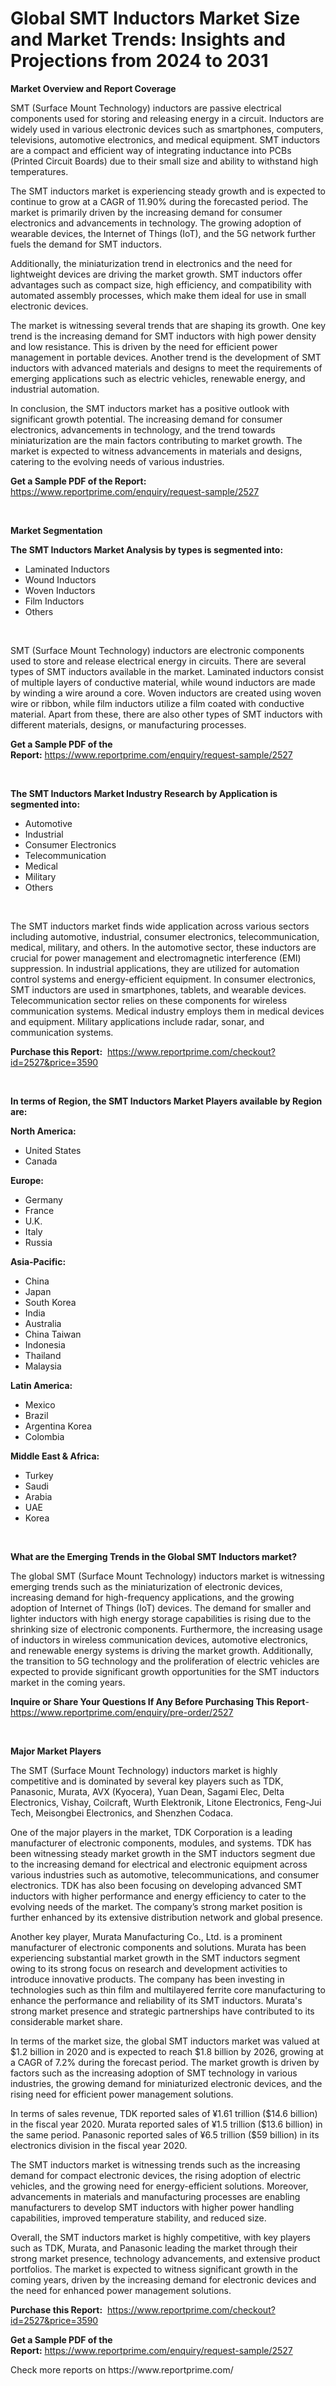 <p><h1>Global SMT Inductors Market Size and Market Trends: Insights and Projections from 2024 to 2031</h1></p><p><strong>Market Overview and Report Coverage</strong></p>
<p><p>SMT (Surface Mount Technology) inductors are passive electrical components used for storing and releasing energy in a circuit. Inductors are widely used in various electronic devices such as smartphones, computers, televisions, automotive electronics, and medical equipment. SMT inductors are a compact and efficient way of integrating inductance into PCBs (Printed Circuit Boards) due to their small size and ability to withstand high temperatures.</p><p>The SMT inductors market is experiencing steady growth and is expected to continue to grow at a CAGR of 11.90% during the forecasted period. The market is primarily driven by the increasing demand for consumer electronics and advancements in technology. The growing adoption of wearable devices, the Internet of Things (IoT), and the 5G network further fuels the demand for SMT inductors.</p><p>Additionally, the miniaturization trend in electronics and the need for lightweight devices are driving the market growth. SMT inductors offer advantages such as compact size, high efficiency, and compatibility with automated assembly processes, which make them ideal for use in small electronic devices.</p><p>The market is witnessing several trends that are shaping its growth. One key trend is the increasing demand for SMT inductors with high power density and low resistance. This is driven by the need for efficient power management in portable devices. Another trend is the development of SMT inductors with advanced materials and designs to meet the requirements of emerging applications such as electric vehicles, renewable energy, and industrial automation.</p><p>In conclusion, the SMT inductors market has a positive outlook with significant growth potential. The increasing demand for consumer electronics, advancements in technology, and the trend towards miniaturization are the main factors contributing to market growth. The market is expected to witness advancements in materials and designs, catering to the evolving needs of various industries.</p></p>
<p><strong>Get a Sample PDF of the Report:</strong> <a href="https://www.reportprime.com/enquiry/request-sample/2527">https://www.reportprime.com/enquiry/request-sample/2527</a></p>
<p>&nbsp;</p>
<p><strong>Market Segmentation</strong></p>
<p><strong>The SMT Inductors Market Analysis by types is segmented into:</strong></p>
<p><ul><li>Laminated Inductors</li><li>Wound Inductors</li><li>Woven Inductors</li><li>Film Inductors</li><li>Others</li></ul></p>
<p>&nbsp;</p>
<p><p>SMT (Surface Mount Technology) inductors are electronic components used to store and release electrical energy in circuits. There are several types of SMT inductors available in the market. Laminated inductors consist of multiple layers of conductive material, while wound inductors are made by winding a wire around a core. Woven inductors are created using woven wire or ribbon, while film inductors utilize a film coated with conductive material. Apart from these, there are also other types of SMT inductors with different materials, designs, or manufacturing processes.</p></p>
<p><strong>Get a Sample PDF of the Report:</strong>&nbsp;<a href="https://www.reportprime.com/enquiry/request-sample/2527">https://www.reportprime.com/enquiry/request-sample/2527</a></p>
<p>&nbsp;</p>
<p><strong>The SMT Inductors Market Industry Research by Application is segmented into:</strong></p>
<p><ul><li>Automotive</li><li>Industrial</li><li>Consumer Electronics</li><li>Telecommunication</li><li>Medical</li><li>Military</li><li>Others</li></ul></p>
<p>&nbsp;</p>
<p><p>The SMT inductors market finds wide application across various sectors including automotive, industrial, consumer electronics, telecommunication, medical, military, and others. In the automotive sector, these inductors are crucial for power management and electromagnetic interference (EMI) suppression. In industrial applications, they are utilized for automation control systems and energy-efficient equipment. In consumer electronics, SMT inductors are used in smartphones, tablets, and wearable devices. Telecommunication sector relies on these components for wireless communication systems. Medical industry employs them in medical devices and equipment. Military applications include radar, sonar, and communication systems.</p></p>
<p><strong>Purchase this Report:</strong>&nbsp; <a href="https://www.reportprime.com/checkout?id=2527&price=3590">https://www.reportprime.com/checkout?id=2527&price=3590</a></p>
<p>&nbsp;</p>
<p><strong>In terms of Region, the SMT Inductors Market Players available by Region are:</strong></p>
<p>
    <p> <strong> North America: </strong>
        <ul>
            <li>United States</li>
            <li>Canada</li>
        </ul>
        </p> 
    <p> <strong> Europe: </strong>
        <ul>
            <li>Germany</li>
            <li>France</li>
            <li>U.K.</li>
            <li>Italy</li>
            <li>Russia</li>
        </ul>
        </p> 
    <p> <strong> Asia-Pacific: </strong>
        <ul>
            <li>China</li>
            <li>Japan</li>
            <li>South Korea</li>
            <li>India</li>
            <li>Australia</li>
            <li>China Taiwan</li>
            <li>Indonesia</li>
            <li>Thailand</li>
            <li>Malaysia</li>
        </ul>
        </p> 
    <p> <strong> Latin America: </strong>
        <ul>
            <li>Mexico</li>
            <li>Brazil</li>
            <li>Argentina Korea</li>
            <li>Colombia</li>
        </ul>
        </p> 
    <p> <strong> Middle East & Africa: </strong>
        <ul>
            <li>Turkey</li>
            <li>Saudi</li>
            <li>Arabia</li>
            <li>UAE</li>
            <li>Korea</li>
        </ul>
    </p>
    </p>
<p>&nbsp;</p>
<p><strong>What are the Emerging Trends in the Global SMT Inductors market?</strong></p>
<p><p>The global SMT (Surface Mount Technology) inductors market is witnessing emerging trends such as the miniaturization of electronic devices, increasing demand for high-frequency applications, and the growing adoption of Internet of Things (IoT) devices. The demand for smaller and lighter inductors with high energy storage capabilities is rising due to the shrinking size of electronic components. Furthermore, the increasing usage of inductors in wireless communication devices, automotive electronics, and renewable energy systems is driving the market growth. Additionally, the transition to 5G technology and the proliferation of electric vehicles are expected to provide significant growth opportunities for the SMT inductors market in the coming years.</p></p>
<p><strong>Inquire or Share Your Questions If Any Before Purchasing This Report</strong>- <a href="https://www.reportprime.com/enquiry/pre-order/2527">https://www.reportprime.com/enquiry/pre-order/2527</a></p>
<p>&nbsp;</p>
<p><strong>Major Market Players</strong></p>
<p><p>The SMT (Surface Mount Technology) inductors market is highly competitive and is dominated by several key players such as TDK, Panasonic, Murata, AVX (Kyocera), Yuan Dean, Sagami Elec, Delta Electronics, Vishay, Coilcraft, Wurth Elektronik, Litone Electronics, Feng-Jui Tech, Meisongbei Electronics, and Shenzhen Codaca.</p><p>One of the major players in the market, TDK Corporation is a leading manufacturer of electronic components, modules, and systems. TDK has been witnessing steady market growth in the SMT inductors segment due to the increasing demand for electrical and electronic equipment across various industries such as automotive, telecommunications, and consumer electronics. TDK has also been focusing on developing advanced SMT inductors with higher performance and energy efficiency to cater to the evolving needs of the market. The company’s strong market position is further enhanced by its extensive distribution network and global presence.</p><p>Another key player, Murata Manufacturing Co., Ltd. is a prominent manufacturer of electronic components and solutions. Murata has been experiencing substantial market growth in the SMT inductors segment owing to its strong focus on research and development activities to introduce innovative products. The company has been investing in technologies such as thin film and multilayered ferrite core manufacturing to enhance the performance and reliability of its SMT inductors. Murata's strong market presence and strategic partnerships have contributed to its considerable market share.</p><p>In terms of the market size, the global SMT inductors market was valued at $1.2 billion in 2020 and is expected to reach $1.8 billion by 2026, growing at a CAGR of 7.2% during the forecast period. The market growth is driven by factors such as the increasing adoption of SMT technology in various industries, the growing demand for miniaturized electronic devices, and the rising need for efficient power management solutions.</p><p>In terms of sales revenue, TDK reported sales of ¥1.61 trillion ($14.6 billion) in the fiscal year 2020. Murata reported sales of ¥1.5 trillion ($13.6 billion) in the same period. Panasonic reported sales of ¥6.5 trillion ($59 billion) in its electronics division in the fiscal year 2020.</p><p>The SMT inductors market is witnessing trends such as the increasing demand for compact electronic devices, the rising adoption of electric vehicles, and the growing need for energy-efficient solutions. Moreover, advancements in materials and manufacturing processes are enabling manufacturers to develop SMT inductors with higher power handling capabilities, improved temperature stability, and reduced size.</p><p>Overall, the SMT inductors market is highly competitive, with key players such as TDK, Murata, and Panasonic leading the market through their strong market presence, technology advancements, and extensive product portfolios. The market is expected to witness significant growth in the coming years, driven by the increasing demand for electronic devices and the need for enhanced power management solutions.</p></p>
<p><strong>Purchase this Report:</strong>&nbsp;&nbsp;<a href="https://www.reportprime.com/checkout?id=2527&price=3590">https://www.reportprime.com/checkout?id=2527&price=3590</a></p>
<p></p>
<p><strong>Get a Sample PDF of the Report:</strong>&nbsp;<a href="https://www.reportprime.com/enquiry/request-sample/2527">https://www.reportprime.com/enquiry/request-sample/2527</a></p>
<p>Check more reports on https://www.reportprime.com/</p>